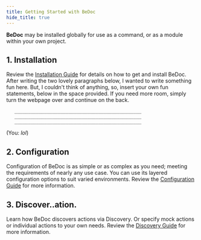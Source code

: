 ```yaml
---
title: Getting Started with BeDoc
hide_title: true
---
```


**BeDoc** may be installed globally for use as a command, or
as a module within your own project.

## 1. Installation

Review the [Installation Guide](/start/installation) for details on
how to get and install BeDoc. After writing the two lovely paragraphs
below, I wanted to write something fun here. But, I couldn't think
of anything, so, insert your own fun statements, below in the space
provided. If you need more room, simply turn the webpage over and
continue on the back.

```
   _______________________________________________
   _______________________________________________
   _______________________________________________
```

(You: _lol_)

## 2. Configuration

Configuration of BeDoc is as simple or as complex as you need; meeting
the requirements of nearly any use case. You can use its layered
configuration options to suit varied environments. Review the
[Configuration Guide](/start/configuration) for more information.

## 3. Discover..ation.

Learn how BeDoc discovers actions via Discovery. Or specify mock
actions or individual actions to your own needs. Review the
[Discovery Guide](/start/discovery) for more information.
